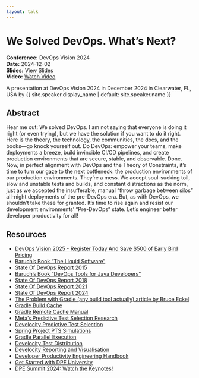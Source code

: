 ```yaml
---
layout: talk
---
```


<!-- Source: https://noti.st/jbaruch/XjvrZS/we-solved-devops-whats-next -->
# We Solved DevOps. What’s Next?

**Conference:** DevOps Vision 2024  
**Date:** 2024-12-02  
**Slides:** [View Slides](https://drive.google.com/file/d/1NXQiyBsoopM5Nk7pyQHuXYR1FtDWriPi/view)  
**Video:** [Watch Video](https://www.youtube.com/watch?v=MYV2mPd0PCY)  

A presentation at DevOps Vision 2024 in
                    December 2024 in
                    Clearwater, FL, USA by 
                    {{ site.speaker.display_name | default: site.speaker.name }}

## Abstract

Hear me out: We solved DevOps. I am not saying that everyone is doing it right (or even trying), but we have the solution if you want to do it right. Here is the theory, the technology, the communities, the docs, and the books—go knock yourself out. Do DevOps: empower your teams, make deployments a breeze, build invincible CI/CD pipelines, and create production environments that are secure, stable, and observable. Done.
Now, in perfect alignment with DevOps and the Theory of Constraints, it’s time to turn our gaze to the next bottleneck: the production environments of our production environments. They’re a mess. We accept soul-sucking toil, slow and unstable tests and builds, and constant distractions as the norm, just as we accepted the insufferable, manual “throw garbage between silos” all-night deployments of the pre-DevOps era. But, as with DevOps, we shouldn’t take these for granted. It’s time to rise again and resist our development environments’ “Pre-DevOps” state. Let’s engineer better developer productivity for all!

## Resources

- [DevOps Vision 2025 - Register Today And Save $500 of Early Bird Pricing](https://devopsvision.io/)
- [Baruch’s Book “The Liquid Software”](https://amzn.to/4eevZ8W)
- [State Of DevOps Report 2015](https://services.google.com/fh/files/misc/state-of-devops-2015.pdf)
- [Baruch’s Book “DevOps Tools for Java Developers”](https://amzn.to/4fo7gzU)
- [State Of DevOps Report 2018](https://services.google.com/fh/files/misc/state-of-devops-2018.pdf)
- [State Of DevOps Report 2021](https://services.google.com/fh/files/misc/state-of-devops-2021.pdf)
- [State Of DevOps Report 2024](https://services.google.com/fh/files/misc/2024_final_dora_report.pdf)
- [The Problem with Gradle (any build tool actually) article by Bruce Eckel](https://www.bruceeckel.com/2021/01/02/the-problem-with-gradle/)
- [Gradle Build Cache](https://docs.gradle.org/current/userguide/build_cache.html)
- [Gradle Remote Cache Manual](https://docs.gradle.com/build-cache-node/)
- [Meta’s Predictive Test Selection Research](https://engineering.fb.com/2018/11/21/developer-tools/predictive-test-selection/)
- [Develocity Predictive Test Selection](https://gradle.com/gradle-enterprise-solutions/predictive-test-selection/)
- [Spring Project PTS Simulations](https://ge.spring.io/scans/test-selection?predictive-test-selection.view=simulator&search.timeZoneId=America/Chicago)
- [Gradle Parallel Execution](https://docs.gradle.org/current/userguide/performance.html#parallel_execution)
- [Develocity Test Distribution](https://gradle.com/gradle-enterprise-solutions/test-distribution/)
- [Develocity Reporting and Visualisation](https://gradle.com/develocity/product-tour/observe/reporting-and-visualization/)
- [Developer Productivity Engineering Handbook](https://gradle.com/developer-productivity-engineering/handbook/)
- [Get Started with DPE University](https://dpeuniversity.gradle.com/app)
- [DPE Summit 2024: Watch the Keynotes!](https://dpe.org/summit2024/)
